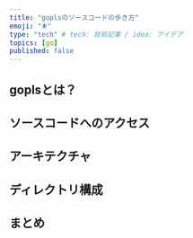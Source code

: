 ```yaml
---
title: "goplsのソースコードの歩き方"
emoji: "⛹️"
type: "tech" # tech: 技術記事 / idea: アイデア
topics: [go]
published: false
---
```


## goplsとは？

## ソースコードへのアクセス

## アーキテクチャ

## ディレクトリ構成

## まとめ
